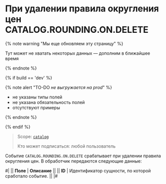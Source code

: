 # При удалении правила округления цен CATALOG.ROUNDING.ON.DELETE

{% note warning "Мы еще обновляем эту страницу" %}

Тут может не хватать некоторых данных — дополним в ближайшее время

{% endnote %}

{% if build == 'dev' %}

{% note alert "TO-DO _не выгружается на prod_" %}

- не указаны типы полей
- не указана обязательность полей
- отсутствуют примеры

{% endnote %}

{% endif %}

> Scope: [`catalog`](../../scopes/permissions.md)
>
> Кто может подписаться: любой пользователь

Событие `CATALOG.ROUNDING.ON.DELETE` срабатывает при удалении правила округления цен. В обработчик передаются следующие данные:

#|
|| **Поле** | **Описание** ||
|| **ID** | Идентификатор сущности, по которой сработало событие. ||
|#